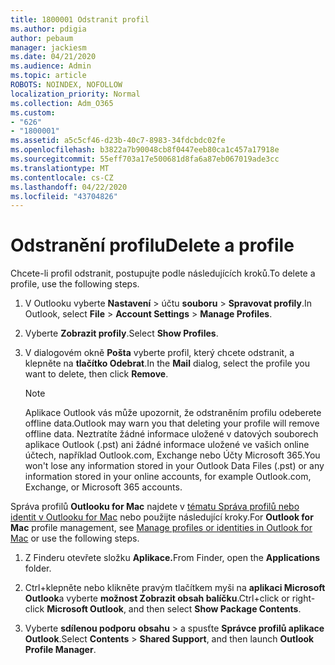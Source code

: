 ```yaml
---
title: 1800001 Odstranit profil
ms.author: pdigia
author: pebaum
manager: jackiesm
ms.date: 04/21/2020
ms.audience: Admin
ms.topic: article
ROBOTS: NOINDEX, NOFOLLOW
localization_priority: Normal
ms.collection: Adm_O365
ms.custom:
- "626"
- "1800001"
ms.assetid: a5c5cf46-d23b-40c7-8983-34fdcbdc02fe
ms.openlocfilehash: b3822a7b90048cb8f0447eeb80ca1c457a17918e
ms.sourcegitcommit: 55eff703a17e500681d8fa6a87eb067019ade3cc
ms.translationtype: MT
ms.contentlocale: cs-CZ
ms.lasthandoff: 04/22/2020
ms.locfileid: "43704826"
---
```

# <a name="delete-a-profile"></a><span data-ttu-id="9a42a-102">Odstranění profilu</span><span class="sxs-lookup"><span data-stu-id="9a42a-102">Delete a profile</span></span>

<span data-ttu-id="9a42a-103">Chcete-li profil odstranit, postupujte podle následujících kroků.</span><span class="sxs-lookup"><span data-stu-id="9a42a-103">To delete a profile, use the following steps.</span></span>
  
1. <span data-ttu-id="9a42a-104">V Outlooku vyberte **Nastavení** \> účtu **souboru** \> **Spravovat profily**.</span><span class="sxs-lookup"><span data-stu-id="9a42a-104">In Outlook, select **File** \> **Account Settings** \> **Manage Profiles**.</span></span>

2. <span data-ttu-id="9a42a-105">Vyberte **Zobrazit profily**.</span><span class="sxs-lookup"><span data-stu-id="9a42a-105">Select **Show Profiles**.</span></span>

3. <span data-ttu-id="9a42a-106">V dialogovém okně **Pošta** vyberte profil, který chcete odstranit, a klepněte na **tlačítko Odebrat**.</span><span class="sxs-lookup"><span data-stu-id="9a42a-106">In the **Mail** dialog, select the profile you want to delete, then click **Remove**.</span></span>

    > [!NOTE]
    > <span data-ttu-id="9a42a-107">Aplikace Outlook vás může upozornit, že odstraněním profilu odeberete offline data.</span><span class="sxs-lookup"><span data-stu-id="9a42a-107">Outlook may warn you that deleting your profile will remove offline data.</span></span> <span data-ttu-id="9a42a-108">Neztratíte žádné informace uložené v datových souborech aplikace Outlook (.pst) ani žádné informace uložené ve vašich online účtech, například Outlook.com, Exchange nebo Účty Microsoft 365.</span><span class="sxs-lookup"><span data-stu-id="9a42a-108">You won't lose any information stored in your Outlook Data Files (.pst) or any information stored in your online accounts, for example Outlook.com, Exchange, or Microsoft 365 accounts.</span></span>
  
<span data-ttu-id="9a42a-109">Správa profilů **Outlooku for Mac** najdete v [tématu Správa profilů nebo identit v Outlooku for Mac](https://support.office.com/article/fed2a955-74df-4a24-bef6-78a426958c4c.aspx) nebo použijte následující kroky.</span><span class="sxs-lookup"><span data-stu-id="9a42a-109">For **Outlook for Mac** profile management, see [Manage profiles or identities in Outlook for Mac](https://support.office.com/article/fed2a955-74df-4a24-bef6-78a426958c4c.aspx) or use the following steps.</span></span>
  
1. <span data-ttu-id="9a42a-110">Z Finderu otevřete složku **Aplikace.**</span><span class="sxs-lookup"><span data-stu-id="9a42a-110">From Finder, open the **Applications** folder.</span></span>

2. <span data-ttu-id="9a42a-111">Ctrl+klepněte nebo klikněte pravým tlačítkem myši na **aplikaci Microsoft Outlook**a vyberte **možnost Zobrazit obsah balíčku**.</span><span class="sxs-lookup"><span data-stu-id="9a42a-111">Ctrl+click or right-click **Microsoft Outlook**, and then select **Show Package Contents**.</span></span>

3. <span data-ttu-id="9a42a-112">Vyberte **sdílenou podporu** **obsahu** \> a spusťte **Správce profilů aplikace Outlook**.</span><span class="sxs-lookup"><span data-stu-id="9a42a-112">Select **Contents** \> **Shared Support**, and then launch **Outlook Profile Manager**.</span></span>
